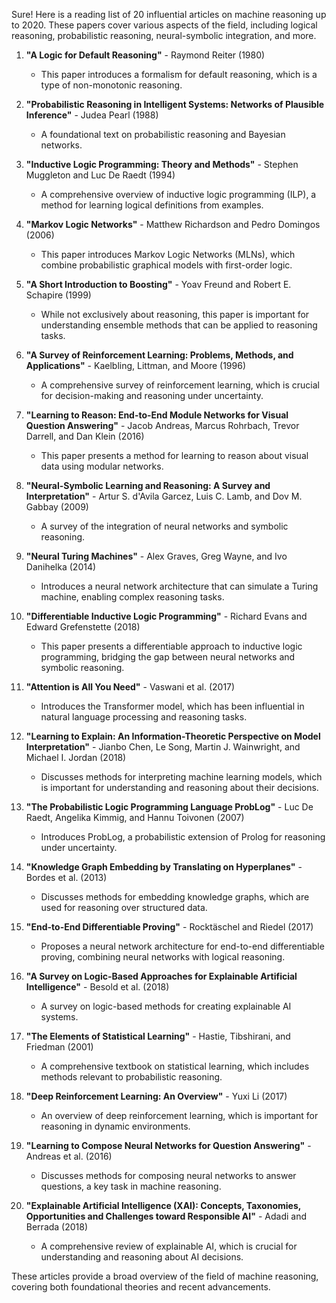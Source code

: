 Sure! Here is a reading list of 20 influential articles on machine reasoning up to 2020. These papers cover various aspects of the field, including logical reasoning, probabilistic reasoning, neural-symbolic integration, and more.

1. **"A Logic for Default Reasoning"** - Raymond Reiter (1980)
   - This paper introduces a formalism for default reasoning, which is a type of non-monotonic reasoning.

2. **"Probabilistic Reasoning in Intelligent Systems: Networks of Plausible Inference"** - Judea Pearl (1988)
   - A foundational text on probabilistic reasoning and Bayesian networks.

3. **"Inductive Logic Programming: Theory and Methods"** - Stephen Muggleton and Luc De Raedt (1994)
   - A comprehensive overview of inductive logic programming (ILP), a method for learning logical definitions from examples.

4. **"Markov Logic Networks"** - Matthew Richardson and Pedro Domingos (2006)
   - This paper introduces Markov Logic Networks (MLNs), which combine probabilistic graphical models with first-order logic.

5. **"A Short Introduction to Boosting"** - Yoav Freund and Robert E. Schapire (1999)
   - While not exclusively about reasoning, this paper is important for understanding ensemble methods that can be applied to reasoning tasks.

6. **"A Survey of Reinforcement Learning: Problems, Methods, and Applications"** - Kaelbling, Littman, and Moore (1996)
   - A comprehensive survey of reinforcement learning, which is crucial for decision-making and reasoning under uncertainty.

7. **"Learning to Reason: End-to-End Module Networks for Visual Question Answering"** - Jacob Andreas, Marcus Rohrbach, Trevor Darrell, and Dan Klein (2016)
   - This paper presents a method for learning to reason about visual data using modular networks.

8. **"Neural-Symbolic Learning and Reasoning: A Survey and Interpretation"** - Artur S. d'Avila Garcez, Luis C. Lamb, and Dov M. Gabbay (2009)
   - A survey of the integration of neural networks and symbolic reasoning.

9. **"Neural Turing Machines"** - Alex Graves, Greg Wayne, and Ivo Danihelka (2014)
   - Introduces a neural network architecture that can simulate a Turing machine, enabling complex reasoning tasks.

10. **"Differentiable Inductive Logic Programming"** - Richard Evans and Edward Grefenstette (2018)
    - This paper presents a differentiable approach to inductive logic programming, bridging the gap between neural networks and symbolic reasoning.

11. **"Attention is All You Need"** - Vaswani et al. (2017)
    - Introduces the Transformer model, which has been influential in natural language processing and reasoning tasks.

12. **"Learning to Explain: An Information-Theoretic Perspective on Model Interpretation"** - Jianbo Chen, Le Song, Martin J. Wainwright, and Michael I. Jordan (2018)
    - Discusses methods for interpreting machine learning models, which is important for understanding and reasoning about their decisions.

13. **"The Probabilistic Logic Programming Language ProbLog"** - Luc De Raedt, Angelika Kimmig, and Hannu Toivonen (2007)
    - Introduces ProbLog, a probabilistic extension of Prolog for reasoning under uncertainty.

14. **"Knowledge Graph Embedding by Translating on Hyperplanes"** - Bordes et al. (2013)
    - Discusses methods for embedding knowledge graphs, which are used for reasoning over structured data.

15. **"End-to-End Differentiable Proving"** - Rocktäschel and Riedel (2017)
    - Proposes a neural network architecture for end-to-end differentiable proving, combining neural networks with logical reasoning.

16. **"A Survey on Logic-Based Approaches for Explainable Artificial Intelligence"** - Besold et al. (2018)
    - A survey on logic-based methods for creating explainable AI systems.

17. **"The Elements of Statistical Learning"** - Hastie, Tibshirani, and Friedman (2001)
    - A comprehensive textbook on statistical learning, which includes methods relevant to probabilistic reasoning.

18. **"Deep Reinforcement Learning: An Overview"** - Yuxi Li (2017)
    - An overview of deep reinforcement learning, which is important for reasoning in dynamic environments.

19. **"Learning to Compose Neural Networks for Question Answering"** - Andreas et al. (2016)
    - Discusses methods for composing neural networks to answer questions, a key task in machine reasoning.

20. **"Explainable Artificial Intelligence (XAI): Concepts, Taxonomies, Opportunities and Challenges toward Responsible AI"** - Adadi and Berrada (2018)
    - A comprehensive review of explainable AI, which is crucial for understanding and reasoning about AI decisions.

These articles provide a broad overview of the field of machine reasoning, covering both foundational theories and recent advancements.